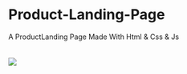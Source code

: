  
# Product-Landing-Page
A ProductLanding Page Made With Html &amp; Css &amp; Js
<br>
<br>
<br>
<img src="Images/_112.PNG">
